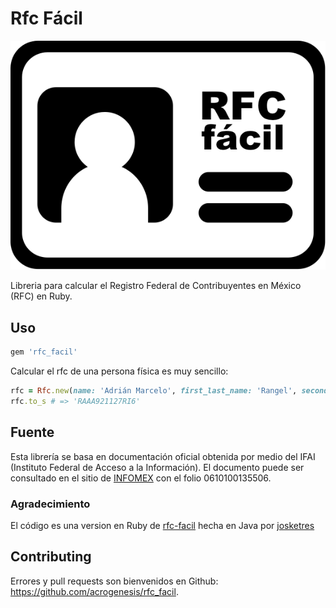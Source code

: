 # Rfc Fácil
![](logo.png)

Libreria para calcular el Registro Federal de Contribuyentes en México (RFC) en Ruby.

## Uso

```ruby
gem 'rfc_facil'
```
Calcular el rfc de una persona física es muy sencillo:
```ruby
rfc = Rfc.new(name: 'Adrián Marcelo', first_last_name: 'Rangel', second_last_name: 'Araujo', day: 27, month: 11, year: 1992)
rfc.to_s # => 'RAAA921127RI6'
```

## Fuente
Esta librería se basa en documentación oficial obtenida por medio del IFAI (Instituto Federal de Acceso a la Información). El documento puede ser consultado en el sitio de [INFOMEX](https://www.infomex.org.mx/gobiernofederal/moduloPublico/moduloPublico.action) con el folio 0610100135506.

### Agradecimiento
El código es una version en Ruby de [rfc-facil](https://github.com/josketres/rfc-facil) hecha en Java por [josketres](https://github.com/josketres)

## Contributing
Errores y pull requests son bienvenidos en Github: https://github.com/acrogenesis/rfc_facil.
